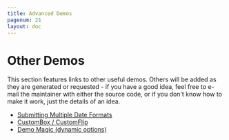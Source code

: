 ```yaml
---
title: Advanced Demos
pagenum: 21
layout: doc
---
```


# Other Demos

This section features links to other useful demos.  Others will be added as they 
are generated or requested - if you have a good idea, feel free to e-mail the 
maintainer with either the source code, or if you don't know how to make it 
work, just the details of an idea.

 - [Submitting Multiple Date Formats]({{site.basesite}}doc/7-1-formats/)
 - [CustomBox / CustomFlip]({{site.basesite}}doc/7-2-custom/)
 - [Demo Magic (dynamic options)]({{site.basesite}}doc/7-3-demos/)

